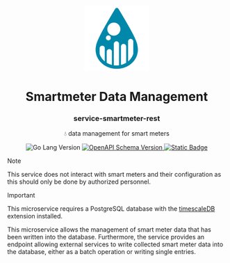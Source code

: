 <div align="center">
<img height="150px" src="https://raw.githubusercontent.com/wisdom-oss/brand/main/svg/standalone_color.svg">
<h1>Smartmeter Data Management</h1>
<h3>service-smartmeter-rest</h3>
<p>💧 data management for smart meters</p>
<img src="https://img.shields.io/github/go-mod/go-version/wisdom-oss/service-smartmeter-rest?style=for-the-badge" alt="Go Lang Version"/>
<a href="openapi.yaml">
<img src="https://img.shields.io/badge/Schema%20Version-3.0.0-6BA539?style=for-the-badge&logo=OpenAPI%20Initiative" alt="OpenAPI Schema Version"/>
</a>
<a href="https://github.com/wisdom-oss/service-smartmeter-rest/pkgs/container/service-smartmeter-rest">
<img alt="Static Badge" src="https://img.shields.io/badge/ghcr.io-wisdom--oss%2Fservice--smartmeter--rest-2496ED?style=for-the-badge&logo=docker&logoColor=white&labelColor=555555">
</a>
</div>

> [!NOTE]  
> This service does not interact with smart meters and their configuration as
> this should only be done by authorized personnel.

> [!IMPORTANT]
> This microservice requires a PostgreSQL database with the 
> [timescaleDB](https://github.com/timescale/timescaledb)
> extension installed.

This microservice allows the management of smart meter data that has been 
written into the database.
Furthermore, the service provides an endpoint allowing external services to
write collected smart meter data into the database, either as a batch operation
or writing single entries.